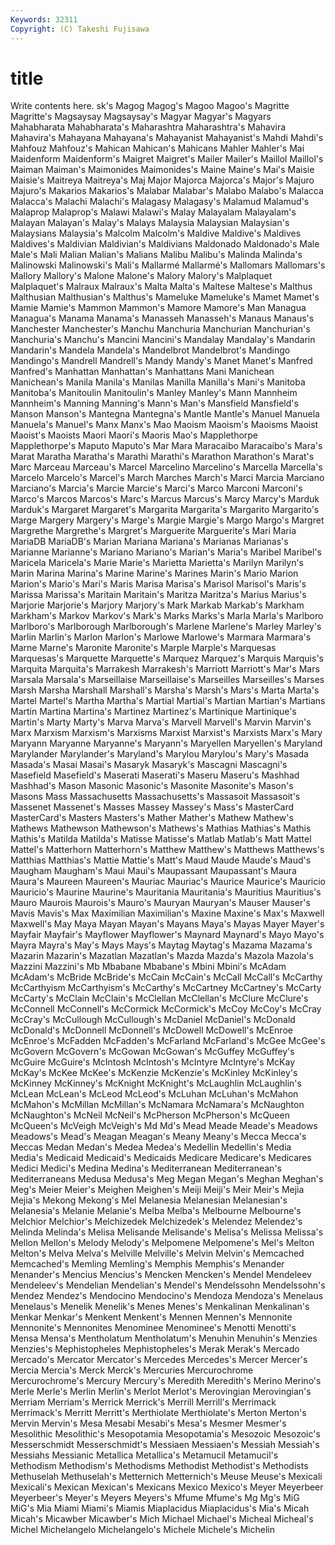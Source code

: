 ```yaml
---
Keywords: 32311 
Copyright: (C) Takeshi Fujisawa
---
```


# title

Write contents here.
sk's Magog Magog's Magoo Magoo's Magritte Magritte's Magsaysay Magsaysay's
Magyar Magyar's Magyars Mahabharata Mahabharata's Maharashtra Maharashtra's Mahavira Mahavira's Mahayana
Mahayana's Mahayanist Mahayanist's Mahdi Mahdi's Mahfouz Mahfouz's Mahican Mahican's Mahicans
Mahler Mahler's Mai Maidenform Maidenform's Maigret Maigret's Mailer Mailer's Maillol
Maillol's Maiman Maiman's Maimonides Maimonides's Maine Maine's Mai's Maisie Maisie's
Maitreya Maitreya's Maj Major Majorca Majorca's Major's Majuro Majuro's Makarios
Makarios's Malabar Malabar's Malabo Malabo's Malacca Malacca's Malachi Malachi's Malagasy
Malagasy's Malamud Malamud's Malaprop Malaprop's Malawi Malawi's Malay Malayalam Malayalam's
Malayan Malayan's Malay's Malays Malaysia Malaysian Malaysian's Malaysians Malaysia's Malcolm
Malcolm's Maldive Maldive's Maldives Maldives's Maldivian Maldivian's Maldivians Maldonado Maldonado's
Male Male's Mali Malian Malian's Malians Malibu Malibu's Malinda Malinda's
Malinowski Malinowski's Mali's Mallarmé Mallarmé's Mallomars Mallomars's Mallory Mallory's Malone
Malone's Malory Malory's Malplaquet Malplaquet's Malraux Malraux's Malta Malta's Maltese
Maltese's Malthus Malthusian Malthusian's Malthus's Mameluke Mameluke's Mamet Mamet's Mamie
Mamie's Mammon Mammon's Mamore Mamore's Man Managua Managua's Manama Manama's
Manasseh Manasseh's Manaus Manaus's Manchester Manchester's Manchu Manchuria Manchurian Manchurian's
Manchuria's Manchu's Mancini Mancini's Mandalay Mandalay's Mandarin Mandarin's Mandela Mandela's
Mandelbrot Mandelbrot's Mandingo Mandingo's Mandrell Mandrell's Mandy Mandy's Manet Manet's
Manfred Manfred's Manhattan Manhattan's Manhattans Mani Manichean Manichean's Manila Manila's
Manilas Manilla Manilla's Mani's Manitoba Manitoba's Manitoulin Manitoulin's Manley Manley's
Mann Mannheim Mannheim's Manning Manning's Mann's Man's Mansfield Mansfield's Manson
Manson's Mantegna Mantegna's Mantle Mantle's Manuel Manuela Manuela's Manuel's Manx
Manx's Mao Maoism Maoism's Maoisms Maoist Maoist's Maoists Maori Maori's
Maoris Mao's Mapplethorpe Mapplethorpe's Maputo Maputo's Mar Mara Maracaibo Maracaibo's
Mara's Marat Maratha Maratha's Marathi Marathi's Marathon Marathon's Marat's Marc
Marceau Marceau's Marcel Marcelino Marcelino's Marcella Marcella's Marcelo Marcelo's Marcel's
March Marches March's Marci Marcia Marciano Marciano's Marcia's Marcie Marcie's
Marci's Marco Marconi Marconi's Marco's Marcos Marcos's Marc's Marcus Marcus's
Marcy Marcy's Marduk Marduk's Margaret Margaret's Margarita Margarita's Margarito Margarito's
Marge Margery Margery's Marge's Margie Margie's Margo Margo's Margret Margrethe
Margrethe's Margret's Marguerite Marguerite's Mari Maria MariaDB MariaDB's Marian Mariana
Mariana's Marianas Marianas's Marianne Marianne's Mariano Mariano's Marian's Maria's Maribel
Maribel's Maricela Maricela's Marie Marie's Marietta Marietta's Marilyn Marilyn's Marin
Marina Marina's Marine Marine's Marines Marin's Mario Marion Marion's Mario's
Mari's Maris Marisa Marisa's Marisol Marisol's Maris's Marissa Marissa's Maritain
Maritain's Maritza Maritza's Marius Marius's Marjorie Marjorie's Marjory Marjory's Mark
Markab Markab's Markham Markham's Markov Markov's Mark's Marks Marks's Marla
Marla's Marlboro Marlboro's Marlborough Marlborough's Marlene Marlene's Marley Marley's Marlin
Marlin's Marlon Marlon's Marlowe Marlowe's Marmara Marmara's Marne Marne's Maronite
Maronite's Marple Marple's Marquesas Marquesas's Marquette Marquette's Marquez Marquez's Marquis
Marquis's Marquita Marquita's Marrakesh Marrakesh's Marriott Marriott's Mar's Mars Marsala
Marsala's Marseillaise Marseillaise's Marseilles Marseilles's Marses Marsh Marsha Marshall Marshall's
Marsha's Marsh's Mars's Marta Marta's Martel Martel's Martha Martha's Martial
Martial's Martian Martian's Martians Martin Martina Martina's Martinez Martinez's Martinique
Martinique's Martin's Marty Marty's Marva Marva's Marvell Marvell's Marvin Marvin's
Marx Marxism Marxism's Marxisms Marxist Marxist's Marxists Marx's Mary Maryann
Maryanne Maryanne's Maryann's Maryellen Maryellen's Maryland Marylander Marylander's Maryland's Marylou
Marylou's Mary's Masada Masada's Masai Masai's Masaryk Masaryk's Mascagni Mascagni's
Masefield Masefield's Maserati Maserati's Maseru Maseru's Mashhad Mashhad's Mason Masonic
Masonic's Masonite Masonite's Mason's Masons Mass Massachusetts Massachusetts's Massasoit Massasoit's
Massenet Massenet's Masses Massey Massey's Mass's MasterCard MasterCard's Masters Masters's
Mather Mather's Mathew Mathew's Mathews Mathewson Mathewson's Mathews's Mathias Mathias's
Mathis Mathis's Matilda Matilda's Matisse Matisse's Matlab Matlab's Matt Mattel
Mattel's Matterhorn Matterhorn's Matthew Matthew's Matthews Matthews's Matthias Matthias's Mattie
Mattie's Matt's Maud Maude Maude's Maud's Maugham Maugham's Maui Maui's
Maupassant Maupassant's Maura Maura's Maureen Maureen's Mauriac Mauriac's Maurice Maurice's
Mauricio Mauricio's Maurine Maurine's Mauritania Mauritania's Mauritius Mauritius's Mauro Maurois
Maurois's Mauro's Mauryan Mauryan's Mauser Mauser's Mavis Mavis's Max Maximilian
Maximilian's Maxine Maxine's Max's Maxwell Maxwell's May Maya Mayan Mayan's
Mayans Maya's Mayas Mayer Mayer's Mayfair Mayfair's Mayflower Mayflower's Maynard
Maynard's Mayo Mayo's Mayra Mayra's May's Mays Mays's Maytag Maytag's
Mazama Mazama's Mazarin Mazarin's Mazatlan Mazatlan's Mazda Mazda's Mazola Mazola's
Mazzini Mazzini's Mb Mbabane Mbabane's Mbini Mbini's McAdam McAdam's McBride
McBride's McCain McCain's McCall McCall's McCarthy McCarthyism McCarthyism's McCarthy's McCartney
McCartney's McCarty McCarty's McClain McClain's McClellan McClellan's McClure McClure's McConnell
McConnell's McCormick McCormick's McCoy McCoy's McCray McCray's McCullough McCullough's McDaniel
McDaniel's McDonald McDonald's McDonnell McDonnell's McDowell McDowell's McEnroe McEnroe's McFadden
McFadden's McFarland McFarland's McGee McGee's McGovern McGovern's McGowan McGowan's McGuffey
McGuffey's McGuire McGuire's McIntosh McIntosh's McIntyre McIntyre's McKay McKay's McKee
McKee's McKenzie McKenzie's McKinley McKinley's McKinney McKinney's McKnight McKnight's McLaughlin
McLaughlin's McLean McLean's McLeod McLeod's McLuhan McLuhan's McMahon McMahon's McMillan
McMillan's McNamara McNamara's McNaughton McNaughton's McNeil McNeil's McPherson McPherson's McQueen
McQueen's McVeigh McVeigh's Md Md's Mead Meade Meade's Meadows Meadows's
Mead's Meagan Meagan's Meany Meany's Mecca Mecca's Meccas Medan Medan's
Medea Medea's Medellin Medellin's Media Media's Medicaid Medicaid's Medicaids Medicare
Medicare's Medicares Medici Medici's Medina Medina's Mediterranean Mediterranean's Mediterraneans Medusa
Medusa's Meg Megan Megan's Meghan Meghan's Meg's Meier Meier's Meighen
Meighen's Meiji Meiji's Meir Meir's Mejia Mejia's Mekong Mekong's Mel
Melanesia Melanesian Melanesian's Melanesia's Melanie Melanie's Melba Melba's Melbourne Melbourne's
Melchior Melchior's Melchizedek Melchizedek's Melendez Melendez's Melinda Melinda's Melisa Melisande
Melisande's Melisa's Melissa Melissa's Mellon Mellon's Melody Melody's Melpomene Melpomene's
Mel's Melton Melton's Melva Melva's Melville Melville's Melvin Melvin's Memcached
Memcached's Memling Memling's Memphis Memphis's Menander Menander's Mencius Mencius's Mencken
Mencken's Mendel Mendeleev Mendeleev's Mendelian Mendelian's Mendel's Mendelssohn Mendelssohn's Mendez
Mendez's Mendocino Mendocino's Mendoza Mendoza's Menelaus Menelaus's Menelik Menelik's Menes
Menes's Menkalinan Menkalinan's Menkar Menkar's Menkent Menkent's Mennen Mennen's Mennonite
Mennonite's Mennonites Menominee Menominee's Menotti Menotti's Mensa Mensa's Mentholatum Mentholatum's
Menuhin Menuhin's Menzies Menzies's Mephistopheles Mephistopheles's Merak Merak's Mercado Mercado's
Mercator Mercator's Mercedes Mercedes's Mercer Mercer's Mercia Mercia's Merck Merck's
Mercuries Mercurochrome Mercurochrome's Mercury Mercury's Meredith Meredith's Merino Merino's Merle
Merle's Merlin Merlin's Merlot Merlot's Merovingian Merovingian's Merriam Merriam's Merrick
Merrick's Merrill Merrill's Merrimack Merrimack's Merritt Merritt's Merthiolate Merthiolate's Merton
Merton's Mervin Mervin's Mesa Mesabi Mesabi's Mesa's Mesmer Mesmer's Mesolithic
Mesolithic's Mesopotamia Mesopotamia's Mesozoic Mesozoic's Messerschmidt Messerschmidt's Messiaen Messiaen's Messiah
Messiah's Messiahs Messianic Metallica Metallica's Metamucil Metamucil's Methodism Methodism's Methodisms
Methodist Methodist's Methodists Methuselah Methuselah's Metternich Metternich's Meuse Meuse's Mexicali
Mexicali's Mexican Mexican's Mexicans Mexico Mexico's Meyer Meyerbeer Meyerbeer's Meyer's
Meyers Meyers's Mfume Mfume's Mg Mg's MiG MiG's Mia Miami
Miami's Miamis Miaplacidus Miaplacidus's Mia's Micah Micah's Micawber Micawber's Mich
Michael Michael's Micheal Micheal's Michel Michelangelo Michelangelo's Michele Michele's Michelin
